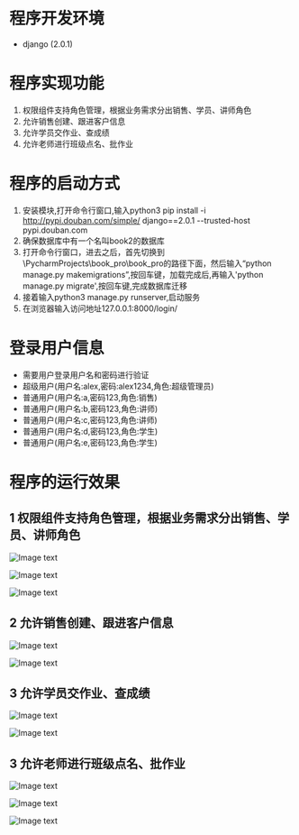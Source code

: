 # 程序开发环境
* django (2.0.1)
# 程序实现功能
1.  权限组件支持角色管理，根据业务需求分出销售、学员、讲师角色
2.  允许销售创建、跟进客户信息
3.  允许学员交作业、查成绩
4.  允许老师进行班级点名、批作业
# 程序的启动方式
1. 安装模块,打开命令行窗口,输入python3 pip install -i http://pypi.douban.com/simple/ django==2.0.1 --trusted-host pypi.douban.com
2. 确保数据库中有一个名叫book2的数据库
3. 打开命令行窗口，进去之后，首先切换到\PycharmProjects\book_pro\book_pro的路径下面，然后输入“python manage.py makemigrations”,按回车键，加载完成后,再输入'python manage.py migrate',按回车键,完成数据库迁移
4. 接着输入python3 manage.py runserver,启动服务
5. 在浏览器输入访问地址127.0.0.1:8000/login/
# 登录用户信息
* 需要用户登录用户名和密码进行验证
* 超级用户(用户名:alex,密码:alex1234,角色:超级管理员)
* 普通用户(用户名:a,密码123,角色:销售)
* 普通用户(用户名:b,密码123,角色:讲师)
* 普通用户(用户名:c,密码123,角色:讲师)
* 普通用户(用户名:d,密码123,角色:学生)
* 普通用户(用户名:e,密码123,角色:学生)
# 程序的运行效果
## 1 权限组件支持角色管理，根据业务需求分出销售、学员、讲师角色

![Image text](https://m.qpic.cn/psc?/V13PfEOv0BnQfz/UEyoh0SDzKiAwcrP9ANXSh*86M.oZwrug4LhzycvOBLu64yoUweDwunXsUc2e5f0Cl86KrS4mBTfLFpEIlhBEY44zmEuhimcvHt2x01pp.c!/b&bo=gAdPAwAAAAADB.k!&rf=viewer_4)

![Image text](https://m.qpic.cn/psc?/V13PfEOv0BnQfz/UEyoh0SDzKiAwcrP9ANXSoncChZ*Ca8v4NHWQCZ7liJwoCfEY0Ewzf8tAUY.1E*4vwqe72nDh0nhfRB5GZ3skpXdscm7LwgdGLHmEAFUcPw!/b&bo=gAdPAwAAAAADB.k!&rf=viewer_4 )

![Image text](https://m.qpic.cn/psc?/V13PfEOv0BnQfz/UEyoh0SDzKiAwcrP9ANXSl1pDoJishZPYhk0DXkFxkHd3CqGd8m7E3vKpGVuMJtMuy7Ah1z4EJmuhTsz4uCTN9pBSaRm3f1to5jaIoeskCo!/b&bo=gAdPAwAAAAADB.k!&rf=viewer_4)

## 2 允许销售创建、跟进客户信息

![Image text](http://m.qpic.cn/psc?/V13PfEOv0BnQfz/UEyoh0SDzKiAwcrP9ANXSgiMjfQKj65q7HyayR9ple9ek45jJuhlVBua0u2CvsdtCZIcGezLoo8vf*E6A4rLuhwT8WrRV6cjbJroVL8FAfc!/b&bo=LgemAwAAAAACN58!&rf=viewer_4 )


![Image text](http://m.qpic.cn/psc?/V13PfEOv0BnQfz/UEyoh0SDzKiAwcrP9ANXSqaah8ZOcDB1XLei*sL3VYhfX5HhnpPyqxAU3FZSNT.PkJ7OPOtTcs94lllp9Dy8ItNhuqkPIqv1hAvPZvE*Rf8!/b&bo=LAeoAwAAAAACN5M!&rf=viewer_4 )

## 3 允许学员交作业、查成绩

![Image text](http://m.qpic.cn/psc?/V13PfEOv0BnQfz/UEyoh0SDzKiAwcrP9ANXSm2GlsCKC4Uyk78rN4WHUQ*oelPWZT2Njo.CcLZ.jjotfKUJ5dZIh8LFbw8gv5jTvWbX1QUFx95Qcs1biyI4zQQ!/b&bo=MAcHBAAAAAACZ3c!&rf=viewer_4)

![Image text](https://m.qpic.cn/psc?/V13PfEOv0BnQfz/UEyoh0SDzKiAwcrP9ANXSvaosqwt824S.G2wbN4rM*EzPKoLab3u.NV0uo0uyvCqrgKpzZ3lDEJjGl5b8ZEj7faRsr1Zp7jfJCCfPn.nem8!/b&bo=gAdPAwAAAAADB.k!&rf=viewer_4)


## 3 允许老师进行班级点名、批作业

![Image text](http://m.qpic.cn/psc?/V13PfEOv0BnQfz/UEyoh0SDzKiAwcrP9ANXSrc*xY79hrWQrXrhEM80i68NgBTSt6V**7wKI9ipnrkjzmYXvGH0iS3DOqPydHfjllWxBR0i6Z0Z8zPjsJIKrRg!/b&bo=LAfcAwAAAAACR5c!&rf=viewer_4)

![Image text](http://m.qpic.cn/psc?/V13PfEOv0BnQfz/UEyoh0SDzKiAwcrP9ANXSoV7Kw4BfmnBLimBLN.K7NmIOyTuBVeE1VqvAYmXMC9T1aNee2fFt0wO1F8MsiVWsw.1sNc9rbeM5wR9RdlHF3s!/b&bo=LQf0AwAAAAACR74!&rf=viewer_4)

![Image text](http://m.qpic.cn/psc?/V13PfEOv0BnQfz/UEyoh0SDzKiAwcrP9ANXSqnrd1iAFOofk5sRYkYxh*aQbzUsEfiFMZD3aHmy0GvKLLJ31StzURPm9XPeBgdVtIwX.61jlHiFdC1ST2uKfsE!/b&bo=LAfxAwAAAAACR7o!&rf=viewer_4)



